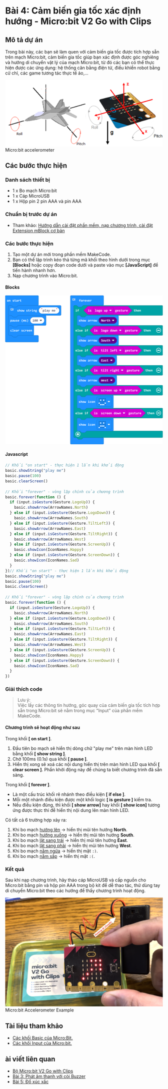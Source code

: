 # Bài 4: Cảm biến gia tốc xác định hướng - Micro:bit V2 Go with Clips

## Mô tả dự án

Trong bài này, các bạn sẽ làm quen với cảm biến gia tốc được tích hợp sẵn trên mạch Micro:bit, cảm biến gia tốc giúp bạn xác định được góc nghiêng và hướng di chuyển vật lý của mạch Micro:bit, từ đó các bạn có thể thực hiện được các ứng dụng: hệ thống cân bằng điện tử, điều khiển robot bằng cử chỉ, các game tương tác thực tế ảo,...

![](/ex/less04/image/01_Microbit_accelerometer.png)  
Micro:bit accelerometer

## Các bước thực hiện

### Danh sách thiết bị

- 1 x Bo mạch Micro:bit
- 1 x Cáp MicroUSB
- 1 x Hộp pin 2 pin AAA và pin AAA

### Chuẩn bị trước dự án

- Tham khảo: [Hướng dẫn cài đặt phần mềm, nạp chương trình, cài đặt Extension mBlock cơ bản](https://github.com/makerlabvn/MakeCode-microbit)

### Các bước thực hiện

1. Tạo một dự án mới trong phần mềm MakeCode.
1. Bạn có thể lập trình kéo thả từng mã khối theo hình dưới trong mục **[Blocks]** hoặc copy đoạn code dưới và paste vào mục **[JavaScript]** để tiến hành nhanh hơn.
1. Nạp chương trình vào Micro:bit.

#### Blocks

![](/ex/less04/image/02_1050px-Microbit_V2_Go_Bai_4.png)  

#### Javascript

```js
// Khối "on start" - thực hiện 1 lần khi khởi động
basic.showString("play me")
basic.pause(100)
basic.clearScreen()

// Khối "forever" - vòng lặp chính của chương trình
basic.forever(function () {
  if (input.isGesture(Gesture.LogoUp)) {
    basic.showArrow(ArrowNames.North)
  } else if (input.isGesture(Gesture.LogoDown)) {
    basic.showArrow(ArrowNames.South)
  } else if (input.isGesture(Gesture.TiltLeft)) {
    basic.showArrow(ArrowNames.East)
  } else if (input.isGesture(Gesture.TiltRight)) {
    basic.showArrow(ArrowNames.West)
  } else if (input.isGesture(Gesture.ScreenUp)) {
    basic.showIcon(IconNames.Happy)
  } else if (input.isGesture(Gesture.ScreenDown)) {
    basic.showIcon(IconNames.Sad)
  }
})// Khối "on start" - thực hiện 1 lần khi khởi động
basic.showString("play me")
basic.pause(100)
basic.clearScreen()

// Khối "forever" - vòng lặp chính của chương trình
basic.forever(function () {
  if (input.isGesture(Gesture.LogoUp)) {
    basic.showArrow(ArrowNames.North)
  } else if (input.isGesture(Gesture.LogoDown)) {
    basic.showArrow(ArrowNames.South)
  } else if (input.isGesture(Gesture.TiltLeft)) {
    basic.showArrow(ArrowNames.East)
  } else if (input.isGesture(Gesture.TiltRight)) {
    basic.showArrow(ArrowNames.West)
  } else if (input.isGesture(Gesture.ScreenUp)) {
    basic.showIcon(IconNames.Happy)
  } else if (input.isGesture(Gesture.ScreenDown)) {
    basic.showIcon(IconNames.Sad)
  }
})
```

### Giải thích code
>
> Lưu ý:  
> Việc lấy các thông tin hướng, góc quay của cảm biến gia tốc tích hợp sẵn trong Micro:bit sẽ nằm trong mục "Input" của phần mềm MakeCode.
>
#### Chương trình sẽ hoạt động như sau

Trong khối **[ on start ]**.

1. Đầu tiên bo mạch sẽ hiển thị dòng chữ "play me" trên màn hình LED bằng khối **[ show string ]**.
1. Chờ 100ms (0.1s) qua khối **[ pause ]**.
1. Hiển thị xong sẽ xoá các nội dung hiển thị trên màn hình LED qua khối **[ clear screen ]**.
Phần khởi động này để chúng ta biết chương trình đã sẵn sàng.

Trong khối **[ forever ]**.

- Là một cấu trúc khối rẽ nhánh theo điều kiện **[ if else ]**.
- Mỗi một nhánh điều kiện được một khối logic **[ is gesture ]** kiểm tra.
- Nếu điều kiện đúng, thì khối **[ show arrow]** hay khối **[ show icon]** tương ứng được thực thi để hiển thị nội dung lên màn hình LED.  

Có tất cả 6 trường hợp xảy ra:

1. Khi bo mạch <u>hướng lên</u> → hiển thị mũi tên hướng **North**.
1. Khi bo mạch <u>hướng xuống</u> → hiển thị mũi tên hướng **South**.
1. Khi bo mạch <u>lật sang trái</u> → hiển thị mũi tên hướng **East**.
1. Khi bo mạch <u>lật sang phải</u> → hiển thị mũi tên hướng **West**.
1. Khi bo mạch <u>nằm ngửa</u> → hiển thị mặt `:)`.
1. Khi bo mạch <u>nằm sấp</u> → hiển thị mặt `:(`.

### Kết quả

Sau khi nạp chương trình, hãy tháo cáp MicroUSB và cấp nguồn cho Micro:bit bằng pin và hộp pin AAA trong bộ kit để dễ thao tác, thử dùng tay di chuyển Micro:bit theo các hướng để thấy chương trình hoạt động.

![](/ex/less04/image/03_1050px-Screenshot_2023-07-27_at_14.14.51.png)
Micro:bit Accelerometer Example

## Tài liệu tham khảo

- [Các khối Basic của Micro:Bit.](https://makecode.microbit.org/reference/basic)
- [Các khối Input của Micro:bit.](https://makecode.microbit.org/reference/input)

## ài viết liên quan

- [Bộ Micro:bit V2 Go with Clips](/README.md)
- [Bài 3: Phát âm thanh với còi Buzzer](/ex/less03/README.md)
- [Bài 5: Đổ xúc xắc](/ex/less05/README.md)
